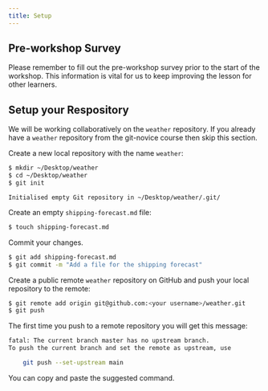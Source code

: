 ```yaml
---
title: Setup
---
```


## Pre-workshop Survey

Please remember to fill out the pre-workshop survey prior
to the start of the workshop.
This information is vital for us to keep improving the lesson
for other learners.

## Setup your Respository

We will be working collaboratively on the `weather` repository.
If you already have a `weather` repository from the git-novice course
then skip this section.

Create a new local repository with the name `weather`:

```bash
$ mkdir ~/Desktop/weather
$ cd ~/Desktop/weather
$ git init
```

```output
Initialised empty Git repository in ~/Desktop/weather/.git/
```

Create an empty `shipping-forecast.md` file:

```bash
$ touch shipping-forecast.md
```

Commit your changes.

```bash
$ git add shipping-forecast.md
$ git commit -m "Add a file for the shipping forecast"
```

<!-- Add link to previous lesson  -->

Create a public remote `weather` repository on GitHub and
push your local repository to the remote:

```bash
$ git remote add origin git@github.com:<your username>/weather.git
$ git push
```

The first time you push to a remote repository you will get this message:

```bash
fatal: The current branch master has no upstream branch.
To push the current branch and set the remote as upstream, use

    git push --set-upstream main
```

You can copy and paste the suggested command.
